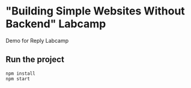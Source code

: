 # "Building Simple Websites Without Backend" Labcamp

Demo for Reply Labcamp

## Run the project

```
npm install
npm start
```
